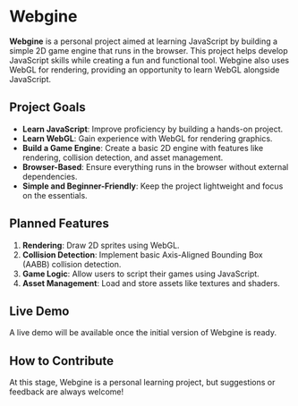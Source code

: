 # Webgine

**Webgine** is a personal project aimed at learning JavaScript by building a simple 2D game engine that runs in the browser. This project helps develop JavaScript skills while creating a fun and functional tool. Webgine also uses WebGL for rendering, providing an opportunity to learn WebGL alongside JavaScript.

## Project Goals

- **Learn JavaScript**: Improve proficiency by building a hands-on project.
- **Learn WebGL**: Gain experience with WebGL for rendering graphics.
- **Build a Game Engine**: Create a basic 2D engine with features like rendering, collision detection, and asset management.
- **Browser-Based**: Ensure everything runs in the browser without external dependencies.
- **Simple and Beginner-Friendly**: Keep the project lightweight and focus on the essentials.

## Planned Features

1. **Rendering**: Draw 2D sprites using WebGL.
2. **Collision Detection**: Implement basic Axis-Aligned Bounding Box (AABB) collision detection.
3. **Game Logic**: Allow users to script their games using JavaScript.
4. **Asset Management**: Load and store assets like textures and shaders.

## Live Demo

A live demo will be available once the initial version of Webgine is ready.

## How to Contribute

At this stage, Webgine is a personal learning project, but suggestions or feedback are always welcome!
